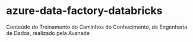 # azure-data-factory-databricks
Conteúdo do Treinamento do Caminhos do Conhecimento, de Engenharia de Dados, realizado pela Avanade
